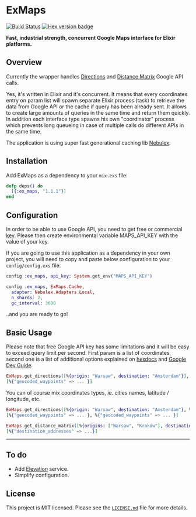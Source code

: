 # ExMaps

[![Build Status](https://travis-ci.org/Kociamber/ex_maps.svg?branch=master)](https://travis-ci.org/Kociamber/ex_maps)
[![Hex version badge](https://img.shields.io/hexpm/v/ex_maps.svg)](https://hex.pm/packages/ex_maps)

**Fast, industrial strength, concurrent Google Maps interface for Elixir platforms.**

## Overview

Currently the wrapper handles [Directions](https://developers.google.com/maps/documentation/directions/start) and [Distance Matrix](https://developers.google.com/maps/documentation/distance-matrix/start) Google API calls.

Yes, it's written in Elixir and it's concurrent. It means that every coordinates entry on param list will spawn separate Elixir process (task) to retrieve the data from Google API or the cache if query has
been already sent. It allows to create large amounts of queries in the same time and return them quickly.
In addition each interface type spawns his own "coordinator" process which prevents long queueing in case of multiple calls do different APIs in the same time.

The application is using super fast generational caching lib [Nebulex](https://github.com/cabol/nebulex).

## Installation

Add ExMaps as a dependency to your `mix.exs` file:

```elixir
defp deps() do
  [{:ex_maps, "1.1.1"}]
end
```

## Configuration

In order to be able to use Google API, you need to get free or commercial [key](https://developers.google.com/maps/documentation/directions/get-api-key).
Please then create environmental variable MAPS_API_KEY with the value of your key.

If you are going to use this application as a dependency in your own project, you will need to copy and paste below configuration to your `config/config.exs` file:

```elixir
config :ex_maps, api_key: System.get_env("MAPS_API_KEY")

config :ex_maps, ExMaps.Cache,
  adapter: Nebulex.Adapters.Local,
  n_shards: 2,
  gc_interval: 3600
```

..and you are ready to go!

## Basic Usage

Please note that free Google API key has some limitations and it will be easy to exceed query limit per second.
First param is a list of coordinates, second one is a list of additional options explained on [hexdocs](https://hexdocs.pm/ex_maps/readme.html) and  [Google Dev Guide](https://developers.google.com/maps/documentation/directions/intro).

```elixir
ExMaps.get_directions([%{origin: "Warsaw", destination: "Amsterdam"}], units: :metric)
[%{"geocoded_waypoints" => ... }]
```

You can of course mix coordinates types, ie. cities names, latitude / longitude, etc.

```elixir
ExMaps.get_directions([%{origin: "Warsaw", destination: "Amsterdam"}, %{origin: {52.3714894, 4.8957388}, destination: {52.3719729, 4.8903469}}], units: :metric)
[%{"geocoded_waypoints" => ... }, %{"geocoded_waypoints" => ... }]
```

```elixir
ExMaps.get_distance_matrix([%{origins: ["Warsaw", "Kraków"], destinations: ["Amsterdam", "Utrecht"]}], language: "pl")
[%{"destination_addresses" => ...}]
```

-------

## To do

*   Add [Elevation](https://developers.google.com/maps/documentation/elevation/start) service.
*   Simplify configuration.

## License

This project is MIT licensed. Please see the [`LICENSE.md`](https://github.com/Kociamber/ex_maps/blob/master/LICENSE.md) file for more details.
